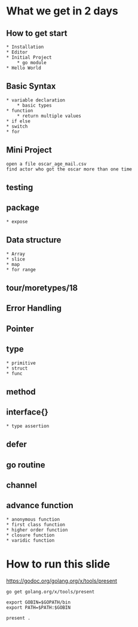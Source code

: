 # What we get in 2 days

## How to get start

    * Installation
    * Editor
    * Initial Project
        * go module
    * Hello World

## Basic Syntax

    * variable declaration
        * basic types
    * function
        * return multiple values
    * if else
    * switch
    * for

## Mini Project

    open a file oscar_age_mail.csv
    find actor who got the oscar more than one time

## testing

## package

    * expose


## Data structure

    * Array 
    * slice
    * map
    * for range


## tour/moretypes/18

## Error Handling

## Pointer

## type

    * primitive
    * struct
    * func

## method

## interface{}

    * type assertion

## defer

## go routine

## channel

## advance function

    * anonymous function
    * first class function
    * higher order function
    * closure function
    * varidic function

# How to run this slide

https://godoc.org/golang.org/x/tools/present

    go get golang.org/x/tools/present

    export GOBIN=$GOPATH/bin
    export PATH=$PATH:$GOBIN

    present .